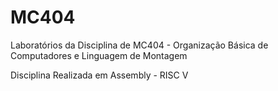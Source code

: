 # MC404
Laboratórios da Disciplina de MC404 - Organização Básica de Computadores e Linguagem de Montagem

Disciplina Realizada em Assembly - RISC V
